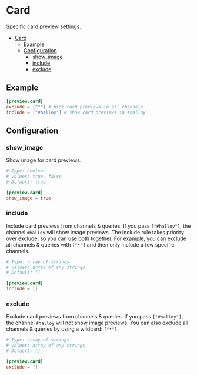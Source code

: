 # Card

Specific card preview settings.

- [Card](#card)
  - [Example](#example)
  - [Configuration](#configuration)
    - [show\_image](#show_image)
    - [include](#include)
    - [exclude](#exclude)

## Example 

```toml
[preview.card]
exclude = ["*"] # hide card previews in all channels
include = ["#halloy"] # show card previews in #halloy
```

## Configuration

### show_image

Show image for card previews.

```toml
# Type: boolean
# Values: true, false
# Default: true

[preview.card]
show_image = true
```

### include

Include card previews from channels & queries.
If you pass `["#halloy"]`, the channel `#halloy` will show image previews. The include rule takes priority over exclude, so you can use both together. For example, you can exclude all channels & queries with `["*"]` and then only include a few specific channels.

```toml
# Type: array of strings
# Values: array of any strings
# Default: []

[preview.card]
include = []
```

### exclude

Exclude card previews from channels & queries.
If you pass `["#halloy"]`, the channel `#halloy` will not show image previews. You can also exclude all channels & queries by using a wildcard: `["*"]`.

```toml
# Type: array of strings
# Values: array of any strings
# Default: []

[preview.card]
exclude = []
```
